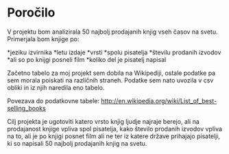 # Poročilo


V projektu bom analizirala 50 najbolj prodajanih knjig vseh časov na svetu. Primerjala bom knjige po:


*jeziku izvirnika
*letu izdaje
*vrsti
*spolu pisatelja
*številu prodanih izvodov
*ali so po knijgi posneli film
*koliko del je pisatelj napisal


Začetno tabelo za moj projekt sem dobila na Wikipediji, ostale podatke pa sem morala poiskati na različnih straneh. Podatke sem nato uvozila v csv obliki in iz njih naredila eno tabelo. 

Povezava do podatkovne tabele:
http://en.wikipedia.org/wiki/List_of_best-selling_books

Cilj projekta je ugotoviti katero vrsto knjig ljudje najraje berejo, ali na prodajanost knjige vpliva spol pisatelja, kako število prodanih izvodov vpliva na to, ali je po knjigi posnet film ali ne ter iz katere države prihajajo pisatelji, ki so napisali 50 najbolj prodajanih knjig na svetu. 
